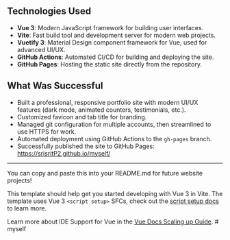 

## Technologies Used

- **Vue 3**: Modern JavaScript framework for building user interfaces.
- **Vite**: Fast build tool and development server for modern web projects.
- **Vuetify 3**: Material Design component framework for Vue, used for advanced UI/UX.
- **GitHub Actions**: Automated CI/CD for building and deploying the site.
- **GitHub Pages**: Hosting the static site directly from the repository.

## What Was Successful

- Built a professional, responsive portfolio site with modern UI/UX features (dark mode, animated counters, testimonials, etc.).
- Customized favicon and tab title for branding.
- Managed git configuration for multiple accounts, then streamlined to use HTTPS for work.
- Automated deployment using GitHub Actions to the `gh-pages` branch.
- Successfully published the site to GitHub Pages:  
  https://srisritP2.github.io/myself/

---

You can copy and paste this into your README.md for future website projects!

This template should help get you started developing with Vue 3 in Vite. The template uses Vue 3 `<script setup>` SFCs, check out the [script setup docs](https://v3.vuejs.org/api/sfc-script-setup.html#sfc-script-setup) to learn more.

Learn more about IDE Support for Vue in the [Vue Docs Scaling up Guide](https://vuejs.org/guide/scaling-up/tooling.html#ide-support).
#   m y s e l f 
 
 

